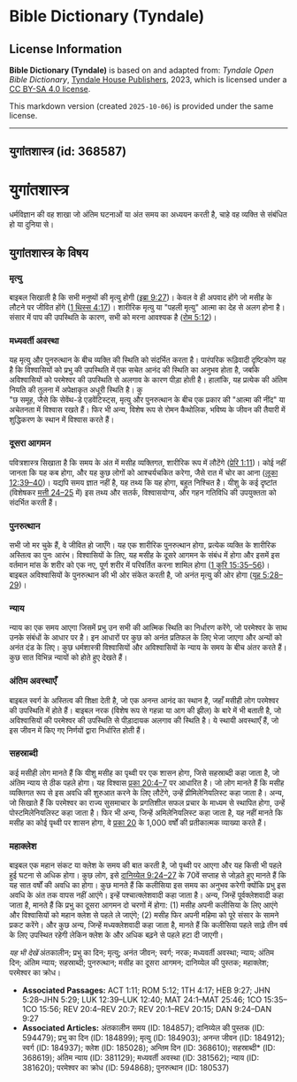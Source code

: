 # Bible Dictionary (Tyndale)

## License Information

**Bible Dictionary (Tyndale)** is based on and adapted from: _Tyndale Open Bible Dictionary_, [Tyndale House Publishers](https://tyndaleopenresources.com/), 2023, which is licensed under a [CC BY-SA 4.0 license](https://creativecommons.org/licenses/by-sa/4.0/legalcode.en).

This markdown version (created `2025-10-06`) is provided under the same license.



--------------------------------

## युगांतशास्त्र (id: 368587)

युगांतशास्त्र
=============

धर्मविज्ञान की वह शाखा जो अंतिम घटनाओं या अंत समय का अध्ययन करती है, चाहे वह व्यक्ति से संबंधित हो या दुनिया से।

युगांतशास्त्र के विषय
---------------------

### मृत्यु

बाइबल सिखाती है कि सभी मनुष्यों की मृत्यु होगी ([इब्रा 9:27](https://ref.ly/Heb9:27))। केवल वे ही अपवाद होंगे जो मसीह के लौटने पर जीवित होंगे ([1 थिस्स 4:17](https://ref.ly/1Thess4:17))। शारीरिक मृत्यु या "पहली मृत्यु" आत्मा का देह से अलग होना है। संसार में पाप की उपस्थिति के कारण, सभी को मरना आवश्यक है ([रोम 5:12](https://ref.ly/Rom5:12))।

### मध्यवर्ती अवस्था

यह मृत्यु और पुनरुत्थान के बीच व्यक्ति की स्थिति को संदर्भित करता है। पारंपरिक रूढ़िवादी दृष्टिकोण यह है कि विश्वासियों को प्रभु की उपस्थिति में एक सचेत आनंद की स्थिति का अनुभव होता है, जबकि अविश्वासियों को परमेश्वर की उपस्थिति से अलगाव के कारण पीड़ा होती है। हालांकि, यह प्रत्येक की अंतिम नियति की तुलना में अपेक्षाकृत अधूरी स्थिति है। कु  
"छ समूह, जैसे कि सेवेंथ\-डे एडवेंटिस्ट्स, मृत्यु और पुनरुत्थान के बीच एक प्रकार की "आत्मा की नींद" या अचेतनता में विश्वास रखते हैं। फिर भी अन्य, विशेष रूप से रोमन कैथोलिक, भविष्य के जीवन की तैयारी में शुद्धिकरण के स्थान में विश्वास करते हैं।

### दूसरा आगमन

पवित्रशास्त्र सिखाता है कि समय के अंत में मसीह व्यक्तिगत, शारीरिक रूप में लौटेंगे ([प्रेरि 1:11](https://ref.ly/Acts1:11))। कोई नहीं जानता कि यह कब होगा, और यह कुछ लोगों को आश्चर्यचकित करेगा, जैसे रात में चोर का आना ([लूका 12:39–40](https://ref.ly/Luke12:39-Luke12:40))। यद्यपि समय ज्ञात नहीं है, यह तथ्य कि यह होगा, बहुत निश्चित है। यीशु के कई दृष्टांत (विशेषकर [मत्ती 24–25](https://ref.ly/Matt24:1-Matt25:46) में) इस तथ्य और सतर्क, विश्वासयोग्य, और गहन गतिविधि की उपयुक्तता को संदर्भित करती हैं।

### पुनरुत्थान

सभी जो मर चुके हैं, वे जीवित हो जाएँगे। यह एक शारीरिक पुनरुत्थान होगा, प्रत्येक व्यक्ति के शारीरिक अस्तित्व का पुनः आरंभ। विश्वासियों के लिए, यह मसीह के दूसरे आगमन के संबंध में होगा और इसमें इस वर्तमान मांस के शरीर को एक नए, पूर्ण शरीर में परिवर्तित करना शामिल होगा ([1 कुरि 15:35–56](https://ref.ly/1Cor15:35-1Cor15:56))। बाइबल अविश्वासियों के पुनरुत्थान की भी ओर संकेत करती है, जो अनंत मृत्यु की ओर होगा ([यूह 5:28–29](https://ref.ly/John5:28-John5:29))।

### न्याय

न्याय का एक समय आएगा जिसमें प्रभु उन सभी की आत्मिक स्थिति का निर्धारण करेंगे, जो परमेश्वर के साथ उनके संबंधों के आधार पर है। इन आधारों पर कुछ को अनंत प्रतिफल के लिए भेजा जाएगा और अन्यों को अनंत दंड के लिए। कुछ धर्मशास्त्री विश्वासियों और अविश्वासियों के न्याय के समय के बीच अंतर करते हैं। कुछ सात विभिन्न न्यायों को होते हुए देखते हैं।

### अंतिम अवस्थाएँ

बाइबल स्वर्ग के अस्तित्व की शिक्षा देती है, जो एक अनन्त आनंद का स्थान है, जहाँ मसीही लोग परमेश्वर की उपस्थिति में होते हैं। बाइबल नरक (विशेष रूप से गहन्ना या आग की झील) के बारे में भी बताती है, जो अविश्वासियों की परमेश्वर की उपस्थिति से पीड़ादायक अलगाव की स्थिति है। ये स्थायी अवस्थाएँ हैं, जो इस जीवन में किए गए निर्णयों द्वारा निर्धारित होती हैं।

### सहस्राब्दी

कई मसीही लोग मानते हैं कि यीशु मसीह का पृथ्वी पर एक शासन होगा, जिसे सहस्राब्दी कहा जाता है, जो अंतिम न्याय से ठीक पहले होगा। यह विश्वास [प्रका 20:4–7](https://ref.ly/Rev20:4-Rev20:7) पर आधारित है। जो लोग मानते हैं कि मसीह व्यक्तिगत रूप से इस अवधि की शुरुआत करने के लिए लौटेंगे, उन्हें प्रीमिलेनियलिस्ट कहा जाता है। अन्य, जो सिखाते हैं कि परमेश्वर का राज्य सुसमाचार के प्रगतिशील सफल प्रचार के माध्यम से स्थापित होगा, उन्हें पोस्टमिलेनियलिस्ट कहा जाता है। फिर भी अन्य, जिन्हें अमिलेनियलिस्ट कहा जाता है, यह नहीं मानते कि मसीह का कोई पृथ्वी पर शासन होगा, वे [प्रका 20](https://ref.ly/Rev20:1-Rev20:15) के 1,000 वर्षों की प्रतीकात्मक व्याख्या करते हैं।

### महाक्लेश

बाइबल एक महान संकट या क्लेश के समय की बात करती है, जो पृथ्वी पर आएगा और यह किसी भी पहले हुई घटना से अधिक होगा। कुछ लोग, इसे [दानिय्येल 9:24–27](https://ref.ly/Dan9:24-Dan9:27) के 70वें सप्ताह से जोड़ते हुए मानते हैं कि यह सात वर्षों की अवधि का होगा। कुछ मानते हैं कि कलीसिया इस समय का अनुभव करेगी क्योंकि प्रभु इस अवधि के अंत तक वापस नहीं आएंगे। इन्हें पश्चात्क्लेशवादी कहा जाता है। अन्य, जिन्हें पूर्वक्लेशवादी कहा जाता है, मानते हैं कि प्रभु का दूसरा आगमन दो चरणों में होगा: (1\) मसीह अपनी कलीसिया के लिए आएंगे और विश्वासियों को महान क्लेश से पहले ले जाएंगे; (2\) मसीह फिर अपनी महिमा को पूरे संसार के सामने प्रकट करेंगे। और कुछ अन्य, जिन्हें मध्यक्लेशवादी कहा जाता है, मानते हैं कि कलीसिया पहले साढ़े तीन वर्ष के लिए उपस्थित रहेगी लेकिन क्लेश के और अधिक बढ़ने से पहले हटा दी जाएगी।

*यह भी देखें* अंतकालीन; प्रभु का दिन; मृत्यु; अनंत जीवन; स्वर्ग; नरक; मध्यवर्ती अवस्था; न्याय; अंतिम दिन; अंतिम न्याय; सहस्राब्दी; पुनरुत्थान; मसीह का दूसरा आगमन; दानिय्येल की पुस्तक; महाक्लेश; परमेश्वर का क्रोध।

* **Associated Passages:** ACT 1:11; ROM 5:12; 1TH 4:17; HEB 9:27; JHN 5:28–JHN 5:29; LUK 12:39–LUK 12:40; MAT 24:1–MAT 25:46; 1CO 15:35–1CO 15:56; REV 20:4–REV 20:7; REV 20:1–REV 20:15; DAN 9:24–DAN 9:27
* **Associated Articles:** अंतकालीन समय (ID: 184857); दानिय्येल की पुस्तक (ID: 594479); प्रभु का दिन (ID: 184899); मृत्यु (ID: 184903); अनन्त जीवन (ID: 184912); स्वर्ग (ID: 184937); क्लेश (ID: 185028); अन्तिम दिन (ID: 368610); सहस्राब्दी* (ID: 368619); अंतिम न्याय  (ID: 381129); मध्यवर्ती अवस्था (ID: 381562); न्याय (ID: 381620); परमेश्वर का क्रोध (ID: 594868); पुनरुत्थान (ID: 180537)

